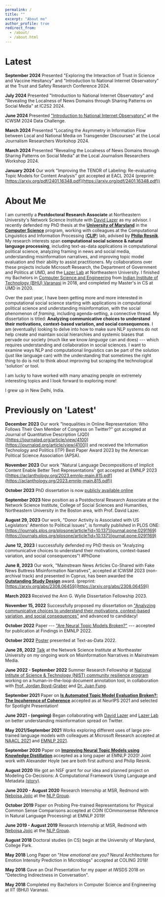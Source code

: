 ```yaml
---
permalink: /
title: ""
excerpt: "About me"
author_profile: true
redirect_from: 
  - /about/
  - /about.html
---
```

Latest
======

**September 2024** Presented "Exploring the Interaction of Trust in Science and Vaccine Hesitancy" and "Introduction to National Internet Observatory" at the Trust and Safety Research Conference 2024. 

**July 2024** Presented "Introduction to National Internet Observatory" and "Revealing the Localness of News Domains through Sharing Patterns on Social Media" at IC2S2 2024.

**June 2024** Presented ["Introduction to National Internet Observatory"](https://workshop-proceedings.icwsm.org/pdf/2024_73.pdf) at the ICWSM 2024 Data Challenge. 

**March 2024** Presented "Locating the Asymmetry in Information Flow between Local and National Media on Transgender Discourses" at the Local Journalism Researchers Workshop 2024. 

**March 2024** Presented "Revealing the Localness of News Domains through Sharing Patterns on Social Media" at the Local Journalism Researchers Workshop 2024. 

**January 2024** Our work "Improving the TENOR of Labeling: Re-evaluating Topic Models for Content Analysis" got accepted at EACL 2024 (preprint: [https://arxiv.org/pdf/2401.16348.pdf](https://arxiv.org/pdf/2401.16348.pdf))


About Me
======

I am currently a **Postdoctoral Research Associate** at Northeastern University's Network Science Institute with [David Lazer](https://www.lazerlab.net/people/david-lazer) as my advisor. I recently defended my PhD thesis at the [**University of Maryland**](https://www.umd.edu/) in the [**Computer Science**](https://www.cs.umd.edu/people/pgoel1) program, working with colleagues at the Computational Linguistics and Information Processing ([**CLIP**](https://wiki.umiacs.umd.edu/clip/index.php/Main_Page)) lab, advised by **[Philip Resnik](http://users.umiacs.umd.edu/~resnik/)**. My research interests span **computational social science & natural language processing**, including text-as-data applications in computational political science, analyzing framing in news and social media, understanding misinformation narratives, and improving topic model evaluation and their ability to assist practitioners. My collaborations over these projects include Microsoft Research, the Department of Government and Politics at UMD, and the [Lazer Lab](https://lazerlab.net/) at Northeastern University. I finished my Bachelors in [Computer Science and Engineering](https://www.iitbhu.ac.in/dept/cse) from [Indian Institute of Technology (BHU) Varanasi](https://www.iitbhu.ac.in/) in 2018, and completed my Master's in CS at UMD in 2020.  

Over the past year, I have been getting more and more interested in computational social science starting with applications in computational political science and understanding misinformation, with the social phenomenon of _framing_, including agenda-setting, a connective thread. My dissertation is titled: **Analyzing communicative choices to understand their motivations, context-based variation, and social consequences**. I am (eventually) looking to delve into how to make sure NLP systems do not help create and maintain social hierarchies and systemic biases that pervade our society (much like we know *language* can and does) --- which requires understanding and collaboration in social sciences. I want to examine ways NLP and computational linguistics can be part of the solution (just like language can) with the understanding that sometimes the right thing to do is not to think about improving but scraping the technological 'solution' or tool. 

I am lucky to have worked with many amazing people on extremely interesting topics and I look forward to exploring more!

I grew up in New Delhi, India.

Previously on 'Latest'
======

**December 2023** Our work "Inequalities in Online Representation: Who Follows Their Own Member of Congress on Twitter?" got accepted at Journal of Quantitative Description (JQD) ([https://journalqd.org/article/view/4100](https://journalqd.org/article/view/4100)) and received the Information Technology and Politics (ITP) Best Paper Award 2023 by the American Political Science Association (APSA). 

**November 2023** Our work "Natural Language Decompositions of Implicit Content Enable Better Text Representations" got accepted at EMNLP 2023 ([https://aclanthology.org/2023.emnlp-main.815.pdf](https://aclanthology.org/2023.emnlp-main.815.pdf))

**October 2023** PhD dissertation is now [publicly available online](https://drum.lib.umd.edu/items/f0c518bc-a5b8-41fa-92e4-c3a122f2fc9b)

**September 2023** New position as a Postdoctoral Research Associate at the Network Science Institute, College of Social Sciences and Humanities, Northeastern University in the Boston area, with Prof. David Lazer. 

**August 29, 2023** Our work, "Donor Activity is Associated with US Legislators' Attention to Political Issues", is formally published in PLOS ONE: [https://journals.plos.org/plosone/article?id=10.1371/journal.pone.0291169](https://journals.plos.org/plosone/article?id=10.1371/journal.pone.0291169)

**June 12, 2023** I successfully defended my PhD thesis on "Analyzing communicative choices to understand their motivations, context-based variation, and social consequences"! #PhDone

**June 8, 2023** Our work, "Mainstream News Articles Co-Shared with Fake News Buttress Misinformation Narratives", accepted at ICWSM 2023 (non-archival track) and presented in Cyprus, has been awarded the [**Outstanding Study Design**](https://twitter.com/icwsm/status/1667140733453606914) award. (preprint: [https://arxiv.org/abs/2308.06459](https://arxiv.org/abs/2308.06459))

**March 2023** Received the Ann G. Wylie Dissertation Fellowship 2023.

**November 15, 2022** Successfully proposed my dissertation on ["Analyzing communicative choices to understand their motivations, context-based variation, and social consequences"](https://talks.cs.umd.edu/talks/3315) and advanced to candidacy!

**October 2022** Paper --- ["Are Neural Topic Models Broken?"](https://arxiv.org/abs/2210.16162) --- accepted for publication at Findings in EMNLP 2022. 

**October 2022** [Poster](https://pranav-goel.github.io/files/umd_tada2022.pdf) presented at Text-as-Data 2022. 

**June 28, 2022** [Talk](https://www.networkscienceinstitute.org/talks/pranav-goel) at the Network Science Institute at Northeaster University on my ongoing work on Misinformation Narratives in Mainstream Media. 

**June 2022 - September 2022** Summer Research Fellowship at [National Intitute of Science & Technology (NIST) community resilience program](https://www.nist.gov/community-resilience) working on a human-in-the-loop document annotation tool, in collaboration with [Prof. Jordan Boyd-Graber](http://users.umiacs.umd.edu/~jbg/) and [Dr. Juan Fung](https://www.nist.gov/blogs/taking-measure/authors/juan-fung).

**September 2021** Paper on [**Is Automated Topic Model Evaluation Broken?: The Incoherence of Coherence**](https://proceedings.neurips.cc/paper/2021/file/0f83556a305d789b1d71815e8ea4f4b0-Paper.pdf) accepted as at NeurIPS 2021 and selected for Spotlight Presentation!

**June 2021 - (ongoing)** Began collaborating with [David Lazer](https://cssh.northeastern.edu/faculty/david-lazer/) and [Lazer Lab](https://lazerlab.net/) on better understanding misinformation spread on Twitter. 

**May 2021/September 2021** Works exploring different uses of large pre-trained language models with colleagues at Microsoft Research accepted at [NAACL 2021](https://aclanthology.org/2021.naacl-main.439.pdf) and [EMNLP 2021](https://arxiv.org/pdf/2109.04867.pdf). 

**September 2020** Paper on [**Improving Neural Topic Models using Knowledge Distillation**](https://www.aclweb.org/anthology/2020.emnlp-main.137.pdf) accepted as a long paper at EMNLP 2020! Joint work with Alexander Hoyle (we are both first authors) and Philip Resnik.

**August 2020** We got an NSF grant for our idea and planned project on Modeling Co-Decisions: A Computational Framework Using Language and Metadata [(story)](https://www.umiacs.umd.edu/about-us/news/resnik-developing-computational-models-better-understand-how-decisions-are-made).

**June 2020 - August 2020** Research Internship at MSR, Redmond with [Nebojsa Jojic](https://www.microsoft.com/en-us/research/people/jojic/) at the [NLP Group](https://www.microsoft.com/en-us/research/group/natural-language-processing/).

**October 2019** Paper on Probing Pre-trained Representations for Physical Common Sense Comparisons accepted at COIN (COmmonsense INference in Natural Language Processing) at EMNLP 2019!

**June 2019 - August 2019** Research Internship at MSR, Redmond with [Nebojsa Jojic](https://www.microsoft.com/en-us/research/people/jojic/) at the [NLP Group](https://www.microsoft.com/en-us/research/group/natural-language-processing/).

**August 2018** Doctoral studies (in CS) begin at the University of Maryland, College Park.

**May 2018** Long Paper on "*How emotional are you?* Neural Architectures for Emotion Intensity Prediction in Microblogs" accepted at COLING 2018!

**May 2018** Gave an Oral Presentation for my paper at IWSDS 2018 on "Detecting Indirectness in Conversation".

**May 2018** Completed my Bachelors in Computer Science and Engineering at IIT (BHU) Varanasi.
